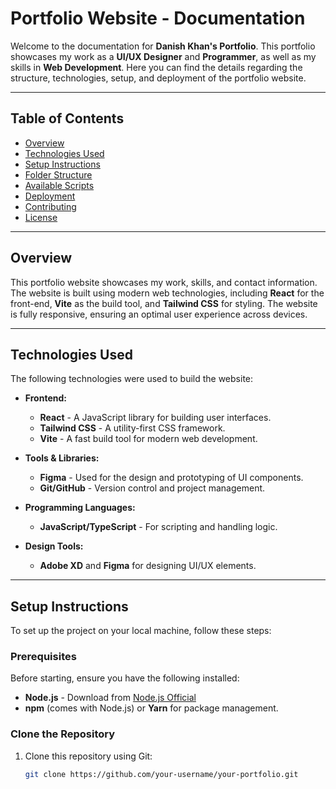 # Portfolio Website - Documentation

Welcome to the documentation for **Danish Khan's Portfolio**. This portfolio showcases my work as a **UI/UX Designer** and **Programmer**, as well as my skills in **Web Development**. Here you can find the details regarding the structure, technologies, setup, and deployment of the portfolio website.

---

## Table of Contents

- [Overview](#overview)
- [Technologies Used](#technologies-used)
- [Setup Instructions](#setup-instructions)
- [Folder Structure](#folder-structure)
- [Available Scripts](#available-scripts)
- [Deployment](#deployment)
- [Contributing](#contributing)
- [License](#license)

---

## Overview

This portfolio website showcases my work, skills, and contact information. The website is built using modern web technologies, including **React** for the front-end, **Vite** as the build tool, and **Tailwind CSS** for styling. The website is fully responsive, ensuring an optimal user experience across devices.

---

## Technologies Used

The following technologies were used to build the website:

- **Frontend:**
  - **React** - A JavaScript library for building user interfaces.
  - **Tailwind CSS** - A utility-first CSS framework.
  - **Vite** - A fast build tool for modern web development.
  
- **Tools & Libraries:**
  - **Figma** - Used for the design and prototyping of UI components.
  - **Git/GitHub** - Version control and project management.

- **Programming Languages:**
  - **JavaScript/TypeScript** - For scripting and handling logic.

- **Design Tools:**
  - **Adobe XD** and **Figma** for designing UI/UX elements.
  
---

## Setup Instructions

To set up the project on your local machine, follow these steps:

### Prerequisites

Before starting, ensure you have the following installed:

- **Node.js** - Download from [Node.js Official](https://nodejs.org/)
- **npm** (comes with Node.js) or **Yarn** for package management.

### Clone the Repository

1. Clone this repository using Git:

   ```bash
   git clone https://github.com/your-username/your-portfolio.git

